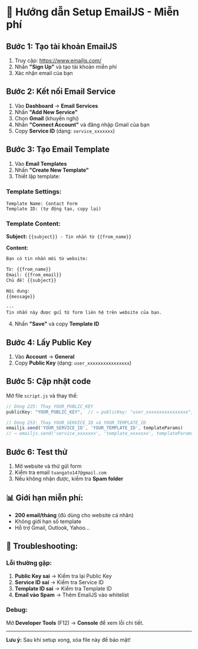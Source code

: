 # 📧 Hướng dẫn Setup EmailJS - Miễn phí

## Bước 1: Tạo tài khoản EmailJS

1. Truy cập: https://www.emailjs.com/
2. Nhấn **"Sign Up"** và tạo tài khoản miễn phí
3. Xác nhận email của bạn

## Bước 2: Kết nối Email Service

1. Vào **Dashboard** → **Email Services**
2. Nhấn **"Add New Service"**
3. Chọn **Gmail** (khuyến nghị)
4. Nhấn **"Connect Account"** và đăng nhập Gmail của bạn
5. Copy **Service ID** (dạng: `service_xxxxxxx`)

## Bước 3: Tạo Email Template

1. Vào **Email Templates**
2. Nhấn **"Create New Template"**
3. Thiết lập template:

### Template Settings:
```
Template Name: Contact Form
Template ID: (tự động tạo, copy lại)
```

### Template Content:
**Subject:** `{{subject}} - Tin nhắn từ {{from_name}}`

**Content:**
```html
Bạn có tin nhắn mới từ website:

Từ: {{from_name}}
Email: {{from_email}}
Chủ đề: {{subject}}

Nội dung:
{{message}}

---
Tin nhắn này được gửi từ form liên hệ trên website của bạn.
```

4. Nhấn **"Save"** và copy **Template ID**

## Bước 4: Lấy Public Key

1. Vào **Account** → **General**
2. Copy **Public Key** (dạng: `user_xxxxxxxxxxxxxxxx`)

## Bước 5: Cập nhật code

Mở file `script.js` và thay thế:

```javascript
// Dòng 225: Thay YOUR_PUBLIC_KEY
publicKey: "YOUR_PUBLIC_KEY",  // → publicKey: "user_xxxxxxxxxxxxxxxx",

// Dòng 253: Thay YOUR_SERVICE_ID và YOUR_TEMPLATE_ID  
emailjs.send('YOUR_SERVICE_ID', 'YOUR_TEMPLATE_ID', templateParams)
// → emailjs.send('service_xxxxxxx', 'template_xxxxxxx', templateParams)
```

## Bước 6: Test thử

1. Mở website và thử gửi form
2. Kiểm tra email `tuangato147@gmail.com`
3. Nếu không nhận được, kiểm tra **Spam folder**

## 📊 Giới hạn miễn phí:
- **200 email/tháng** (đủ dùng cho website cá nhân)
- Không giới hạn số template
- Hỗ trợ Gmail, Outlook, Yahoo...

## 🔧 Troubleshooting:

### Lỗi thường gặp:
1. **Public Key sai** → Kiểm tra lại Public Key
2. **Service ID sai** → Kiểm tra Service ID
3. **Template ID sai** → Kiểm tra Template ID
4. **Email vào Spam** → Thêm EmailJS vào whitelist

### Debug:
Mở **Developer Tools** (F12) → **Console** để xem lỗi chi tiết.

---
**Lưu ý:** Sau khi setup xong, xóa file này để bảo mật!
